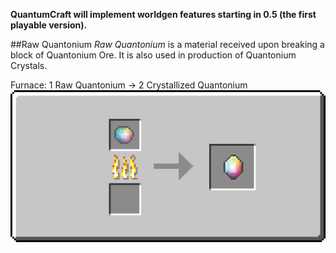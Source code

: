 **QuantumCraft will implement worldgen features starting in 0.5 (the first playable version).**

##Raw Quantonium
*Raw Quantonium* is a material received upon breaking a block of Quantonium Ore. It is also used in production of Quantonium Crystals.

Furnace:
1 Raw Quantonium -> 2 Crystallized Quantonium
<img src="../../img/recipes/smelt_quantonium.png" alt="alt text" style="margin-bottom:20px;">